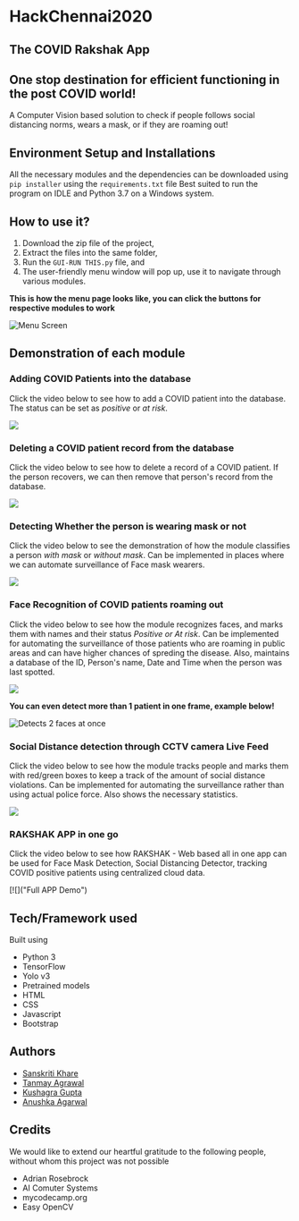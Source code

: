 # HackChennai2020
## The COVID Rakshak App
## One stop destination for efficient functioning in the post COVID world!
A Computer Vision based solution to check if people follows social distancing norms, wears a mask, or if they are roaming out!

## Environment Setup and Installations
All the necessary modules and the dependencies can be downloaded using ```pip installer``` using the ```requirements.txt``` file
Best suited to run the program on IDLE and Python 3.7 on a Windows system.

## How to use it?
1. Download the zip file of the project,
2. Extract the files into the same folder,
3. Run the ```GUI-RUN THIS.py``` file, and
4. The user-friendly menu window will pop up, use it to navigate through various modules.

**This is how the menu page looks like, you can click the buttons for respective modules to work**

![Menu Screen](https://user-images.githubusercontent.com/60519359/89704178-56423c00-d96f-11ea-9918-22d045c92f2c.jpg)


## Demonstration of each module

### Adding COVID Patients into the database
Click the video below to see how to add a COVID patient into the database. The status can be set as *positive* or *at risk*. 

[![](http://img.youtube.com/vi/SwIUYDz8tQo/0.jpg)](http://www.youtube.com/watch?v=SwIUYDz8tQo "Adding COVID Patients into the database")


### Deleting a COVID patient record from the database
Click the video below to see how to delete a record of a COVID patient. If the person recovers, we can then remove that person's record from the database.

[![](http://img.youtube.com/vi/fR6yL2z59KE/0.jpg)](http://www.youtube.com/watch?v=fR6yL2z59KE "Delete a patient from the COVID Database")


### Detecting Whether the person is wearing mask or not 
Click the video below to see the demonstration of how the module classifies a person *with mask* or *without mask*. Can be implemented in places where
we can automate surveillance of Face mask wearers.

[![](http://img.youtube.com/vi/IG5CkcqS6P0/0.jpg)](http://www.youtube.com/watch?v=IG5CkcqS6P0 "Face Mask Detection")


### Face Recognition of COVID patients roaming out
Click the video below to see how the module recognizes faces, and marks them with names and their status *Positive or At risk*. Can be implemented for
automating the surveillance of those patients who are roaming in public areas and can have higher chances of spreding the disease. Also, maintains a database of the
ID, Person's name, Date and Time when the person was last spotted.

[![](http://img.youtube.com/vi/1W1fqKtmfnM/0.jpg)](http://www.youtube.com/watch?v=1W1fqKtmfnM "Facial Recogntion")


**You can even detect more than 1 patient in one frame, example below!**

![Detects 2 faces at once](https://user-images.githubusercontent.com/60519359/89704534-1761b580-d972-11ea-9520-aa42091c4c3c.jpeg)


### Social Distance detection through CCTV camera Live Feed
Click the video below to see how the module tracks people and marks them with red/green boxes to keep a track of the amount of social distance violations.
Can be implemented for automating the surveillance rather than using actual police force. Also shows the necessary statistics.

[![](http://img.youtube.com/vi/XKy-IE7dZsA/0.jpg)](http://www.youtube.com/watch?v=XKy-IE7dZsA "Social Distance Detector of a place")


### RAKSHAK APP in one go 
Click the video below to see how RAKSHAK - Web based all in one app can be used for Face Mask Detection, Social Distancing Detector, tracking COVID positive patients using centralized cloud data.

[![]("Full APP Demo")


## Tech/Framework used
Built using
* Python 3
* TensorFlow
* Yolo v3
* Pretrained models
* HTML
* CSS
* Javascript
* Bootstrap

## Authors
* [Sanskriti Khare](https://www.linkedin.com/in/sanskritikhare/)
* [Tanmay Agrawal](https://www.linkedin.com/in/tanmay-agrawal-05046a16b/)
* [Kushagra Gupta](https://www.linkedin.com/in/kg1510/)
* [Anushka Agarwal](https://www.linkedin.com/in/anushka-agarwal-b0a410160/)

## Credits
We would like to extend our heartful gratitude to the following people, without whom this project was not possible
* Adrian Rosebrock
* AI Comuter Systems
* mycodecamp.org
* Easy OpenCV
